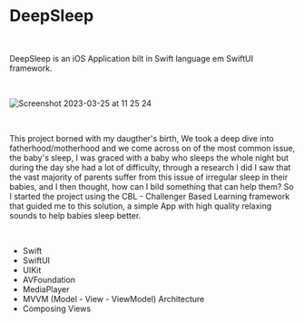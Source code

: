 # DeepSleep


<br>

DeepSleep is an iOS Application bilt in Swift language em SwiftUI framework.

<br>
 <!--⚠️ Click the volume icon in the top right corner of the video to hear the sound ⚠️-->

<!--https://user-images.githubusercontent.com/92945868/227723314-0b2d1205-a893-45cc-9488-839249fee278.mp4-->

![Screenshot 2023-03-25 at 11 25 24](https://user-images.githubusercontent.com/92945868/227724542-55a406d7-078e-43ad-bd29-437c804b29bb.png)

<br>

This project borned with my daugther's birth, We took a deep dive into fatherhood/motherhood and we come across on of the most common issue, the baby's sleep, I was graced with a baby who sleeps the whole night but during the day she had a lot of difficulty, through a research I did I saw that the vast majority of parents suffer from this issue of irregular sleep in their babies, and I then thought, how can I bild something that can help them? So I started the project using the CBL - Challenger Based Learning framework that guided me to this solution, a simple App with high quality relaxing sounds to help babies sleep better.

<br>

* Swift
* SwiftUI
* UIKit
* AVFoundation
* MediaPlayer
* MVVM (Model - View - ViewModel) Architecture
* Composing Views
